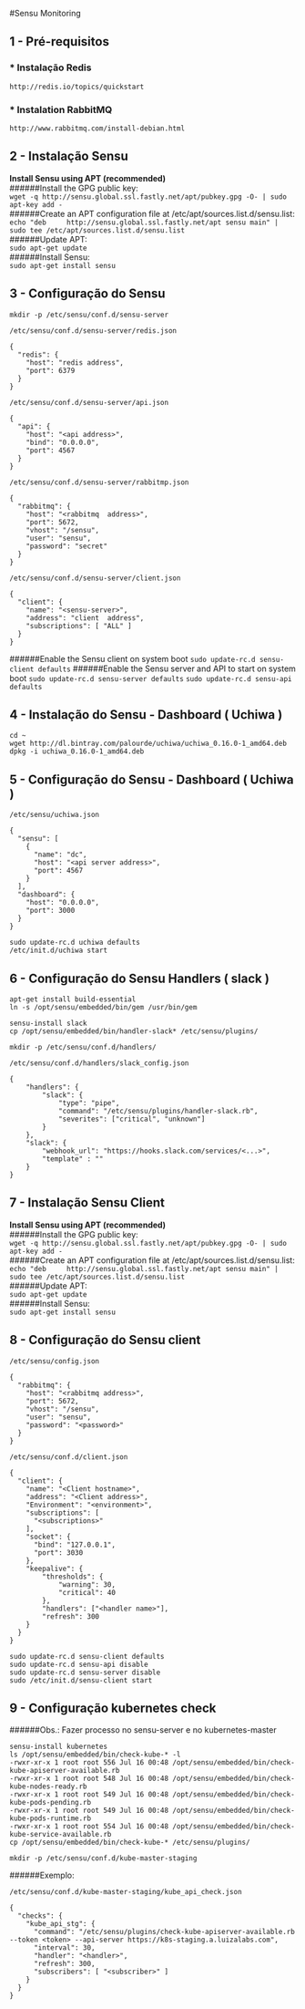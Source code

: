 #Sensu Monitoring

## 1 - Pré-requisitos

### * Instalação Redis
`http://redis.io/topics/quickstart`

### * Instalation RabbitMQ
`http://www.rabbitmq.com/install-debian.html`

## 2 - Instalação Sensu

**Install Sensu using APT (recommended)** <br />
######Install the GPG public key: <br />
`wget -q http://sensu.global.ssl.fastly.net/apt/pubkey.gpg -O- | sudo apt-key add -`  <br />
######Create an APT configuration file at /etc/apt/sources.list.d/sensu.list:  <br />
`echo "deb     http://sensu.global.ssl.fastly.net/apt sensu main" | sudo tee /etc/apt/sources.list.d/sensu.list` <br />
######Update APT: <br />
`sudo apt-get update` <br />
######Install Sensu: <br />
`sudo apt-get install sensu` <br />

## 3 - Configuração do Sensu

`mkdir -p /etc/sensu/conf.d/sensu-server`

`/etc/sensu/conf.d/sensu-server/redis.json`
```
{
  "redis": {
    "host": "redis address",
    "port": 6379
  }
}
```
`/etc/sensu/conf.d/sensu-server/api.json`
```
{
  "api": {
    "host": "<api address>",
    "bind": "0.0.0.0",
    "port": 4567
  }
}
```


`/etc/sensu/conf.d/sensu-server/rabbitmp.json`
```
{
  "rabbitmq": {
    "host": "<rabbitmq  address>",
    "port": 5672,
    "vhost": "/sensu",
    "user": "sensu",
    "password": "secret"
  }
}
```

`/etc/sensu/conf.d/sensu-server/client.json`
```
{
  "client": {
    "name": "<sensu-server>",
    "address": "client  address",
    "subscriptions": [ "ALL" ]
  }
}
```
######Enable the Sensu client on system boot
`sudo update-rc.d sensu-client defaults`
######Enable the Sensu server and API to start on system boot
`sudo update-rc.d sensu-server defaults`
`sudo update-rc.d sensu-api defaults`



## 4 - Instalação do Sensu - Dashboard ( Uchiwa )

```
cd ~ 
wget http://dl.bintray.com/palourde/uchiwa/uchiwa_0.16.0-1_amd64.deb
dpkg -i uchiwa_0.16.0-1_amd64.deb
```
## 5 - Configuração do Sensu - Dashboard ( Uchiwa )

`/etc/sensu/uchiwa.json`

```
{
  "sensu": [
    {
      "name": "dc",
      "host": "<api server address>",
      "port": 4567
    }
  ],
  "dashboard": {
    "host": "0.0.0.0",
    "port": 3000
  }
}
```

```
sudo update-rc.d uchiwa defaults
/etc/init.d/uchiwa start
```

## 6 - Configuração do Sensu Handlers ( slack )

```
apt-get install build-essential
ln -s /opt/sensu/embedded/bin/gem /usr/bin/gem

sensu-install slack
cp /opt/sensu/embedded/bin/handler-slack* /etc/sensu/plugins/
```

`mkdir -p /etc/sensu/conf.d/handlers/`

`/etc/sensu/conf.d/handlers/slack_config.json`

```
{
    "handlers": {
        "slack": {
            "type": "pipe",
            "command": "/etc/sensu/plugins/handler-slack.rb",
            "severites": ["critical", "unknown"]
        }
    },
    "slack": {
        "webhook_url": "https://hooks.slack.com/services/<...>",
        "template" : ""
    }
}
```


## 7 - Instalação Sensu Client

**Install Sensu using APT (recommended)** <br />
######Install the GPG public key: <br />
`wget -q http://sensu.global.ssl.fastly.net/apt/pubkey.gpg -O- | sudo apt-key add -`  <br />
######Create an APT configuration file at /etc/apt/sources.list.d/sensu.list:  <br />
`echo "deb     http://sensu.global.ssl.fastly.net/apt sensu main" | sudo tee /etc/apt/sources.list.d/sensu.list` <br />
######Update APT: <br />
`sudo apt-get update` <br />
######Install Sensu: <br />
`sudo apt-get install sensu` <br />

## 8 - Configuração do Sensu client

`/etc/sensu/config.json`

```
{
  "rabbitmq": {
    "host": "<rabbitmq address>",
    "port": 5672,
    "vhost": "/sensu",
    "user": "sensu",
    "password": "<password>"
  }
}
```

`/etc/sensu/conf.d/client.json`

```
{
  "client": {
    "name": "<Client hostname>",
    "address": "<Client address>",
    "Environment": "<environment>",
    "subscriptions": [
      "<subscriptions>"
    ],
    "socket": {
      "bind": "127.0.0.1",
      "port": 3030
    },
    "keepalive": {
        "thresholds": {
            "warning": 30,
            "critical": 40
        },
        "handlers": ["<handler name>"],
        "refresh": 300
    }
  }
}
```

```
sudo update-rc.d sensu-client defaults
sudo update-rc.d sensu-api disable
sudo update-rc.d sensu-server disable
sudo /etc/init.d/sensu-client start

```

## 9 - Configuração kubernetes check  

######Obs.: Fazer processo no sensu-server e no kubernetes-master

```
sensu-install kubernetes
ls /opt/sensu/embedded/bin/check-kube-* -l
-rwxr-xr-x 1 root root 556 Jul 16 00:48 /opt/sensu/embedded/bin/check-kube-apiserver-available.rb
-rwxr-xr-x 1 root root 548 Jul 16 00:48 /opt/sensu/embedded/bin/check-kube-nodes-ready.rb
-rwxr-xr-x 1 root root 549 Jul 16 00:48 /opt/sensu/embedded/bin/check-kube-pods-pending.rb
-rwxr-xr-x 1 root root 549 Jul 16 00:48 /opt/sensu/embedded/bin/check-kube-pods-runtime.rb
-rwxr-xr-x 1 root root 554 Jul 16 00:48 /opt/sensu/embedded/bin/check-kube-service-available.rb
cp /opt/sensu/embedded/bin/check-kube-* /etc/sensu/plugins/
```

`mkdir -p /etc/sensu/conf.d/kube-master-staging`

######Exemplo:

`/etc/sensu/conf.d/kube-master-staging/kube_api_check.json`

```
{
  "checks": {
    "kube_api_stg": {
      "command": "/etc/sensu/plugins/check-kube-apiserver-available.rb --token <token> --api-server https://k8s-staging.a.luizalabs.com",
      "interval": 30,
      "handler": "<handler>",
      "refresh": 300,
      "subscribers": [ "<subscriber>" ]
    }
  }
}
```

